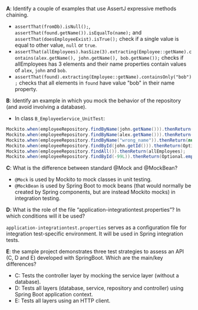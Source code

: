 __A__: Identify a couple of examples that use AssertJ expressive methods chaining.

* `assertThat(fromDb).isNull();`, `assertThat(found.getName()).isEqualTo(name);` and `assertThat(doesEmployeeExist).isTrue();` check if a single value is equal to other value, `null` or `true`.
* `assertThat(allEmployees).hasSize(3).extracting(Employee::getName).contains(alex.getName(), john.getName(), bob.getName());` checks if allEmployees has 3 elements and their name properties contain values of `alex`, `john` and `bob`.
* `assertThat(found).extracting(Employee::getName).containsOnly("bob");` checks that all elements in `found` have value "bob" in their name property.

__B__: Identify an example in which you mock the behavior of the repository (and avoid involving a 
database).

- In class `B_EmployeeService_UnitTest`: 
``` java
Mockito.when(employeeRepository.findByName(john.getName())).thenReturn(john);
Mockito.when(employeeRepository.findByName(alex.getName())).thenReturn(alex);
Mockito.when(employeeRepository.findByName("wrong_name")).thenReturn(null);
Mockito.when(employeeRepository.findById(john.getId())).thenReturn(Optional.of(john));
Mockito.when(employeeRepository.findAll()).thenReturn(allEmployees);
Mockito.when(employeeRepository.findById(-99L)).thenReturn(Optional.empty());
```

__C__: What is the difference between standard @Mock and @MockBean?

* `@Mock` is used by Mockito to mock classes in unit testing.
* `@MockBean` is used by Spring Boot to mock beans (that would normally be created by Spring components, but are instead Mockito mocks) in integration testing.

__D__: What is the role of the file “application-integrationtest.properties”? In which conditions will it be 
used?

`application-integrationtest.properties` serves as a configuration file for integration test-specific environment. It will be used in Spring integration tests.

__E__: the sample project demonstrates three test strategies to assess an API (C, D and E) developed with 
SpringBoot. Which are the main/key differences?

* C: Tests the controller layer by mocking the service layer (without a database).
* D: Tests all layers (database, service, repository and controller) using Spring Boot application context.
* E: Tests all layers using an HTTP client.
